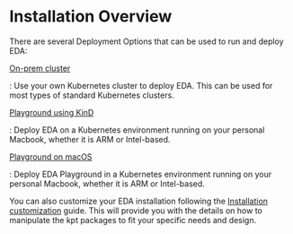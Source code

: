 # Installation Overview

There are several Deployment Options that can be used to run and deploy EDA:

[On-prem cluster](./on-prem-cluster.md)

:   Use your own Kubernetes cluster to deploy EDA. This can be used for most types of standard Kubernetes clusters.

[Playground using KinD](../../getting-started/try-eda.md)

:   Deploy EDA on a Kubernetes environment running on your personal Macbook, whether it is ARM or Intel-based.

[Playground on macOS](./macos.md)

:   Deploy EDA Playground in a Kubernetes environment running on your personal Macbook, whether it is ARM or Intel-based.

You can also customize your EDA installation following the [Installation customization](customize-install.md) guide. This will provide you with the details on how to manipulate the kpt packages to fit your specific needs and design.

